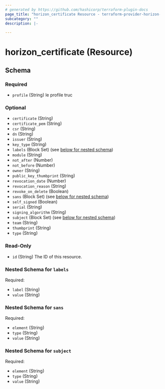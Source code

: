 ```yaml
---
# generated by https://github.com/hashicorp/terraform-plugin-docs
page_title: "horizon_certificate Resource - terraform-provider-horizon-1"
subcategory: ""
description: |-
  
---
```


# horizon_certificate (Resource)





<!-- schema generated by tfplugindocs -->
## Schema

### Required

- `profile` (String) le profile truc

### Optional

- `certificate` (String)
- `certificate_pem` (String)
- `csr` (String)
- `dn` (String)
- `issuer` (String)
- `key_type` (String)
- `labels` (Block Set) (see [below for nested schema](#nestedblock--labels))
- `module` (String)
- `not_after` (Number)
- `not_before` (Number)
- `owner` (String)
- `public_key_thumbprint` (String)
- `revocation_date` (Number)
- `revocation_reason` (String)
- `revoke_on_delete` (Boolean)
- `sans` (Block Set) (see [below for nested schema](#nestedblock--sans))
- `self_signed` (Boolean)
- `serial` (String)
- `signing_algorithm` (String)
- `subject` (Block Set) (see [below for nested schema](#nestedblock--subject))
- `team` (String)
- `thumbprint` (String)
- `type` (String)

### Read-Only

- `id` (String) The ID of this resource.

<a id="nestedblock--labels"></a>
### Nested Schema for `labels`

Required:

- `label` (String)
- `value` (String)


<a id="nestedblock--sans"></a>
### Nested Schema for `sans`

Required:

- `element` (String)
- `type` (String)
- `value` (String)


<a id="nestedblock--subject"></a>
### Nested Schema for `subject`

Required:

- `element` (String)
- `type` (String)
- `value` (String)


